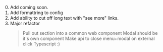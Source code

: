 0. Add coming soon.
1. Add formattring to config
1. Add ability to cut off long text with "see more" links.
2. Major refactor
    > Pull out section into a common web component
    > Modal should be it's own component
    > Make api to close menu+modal on external click
    > Typescript :)